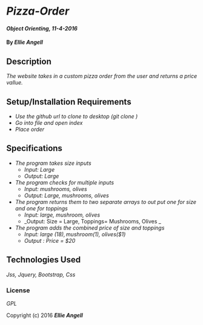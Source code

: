 # _Pizza-Order_

#### _Object Orienting, 11-4-2016_

#### By _**Ellie Angell**_

## Description

_The website takes in a custom pizza order from the user and returns a price vallue._

## Setup/Installation Requirements

* _Use the github url to clone to desktop (git clone )_
* _Go into file and open index_
* _Place order_

## Specifications
* _The program takes size inputs_
   * _Input: Large_
   * _Output: Large_
* _The program checks for multiple inputs_
  * _Input: mushrooms, olives_
  * _Output: Large, mushrooms, olives_
* _The program returns them to two separate arrays to out put one for size and one for toppings_
  * _Input: large, mushroom, olives_
  * _Output: Size = Large, Toppings= Mushrooms, Olives _
* _The program adds the combined price of size and toppings_
  * _Input: large ($18), mushroom($1), olives($1)_
  * _Output : Price = $20_





## Technologies Used

_Jss, Jquery, Bootstrap, Css_

### License

*GPL*

Copyright (c) 2016 **_Ellie Angell_**
